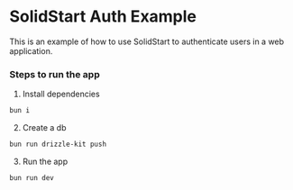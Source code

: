 # SolidStart Auth Example

This is an example of how to use SolidStart to authenticate users in a web application.

### Steps to run the app

1. Install dependencies
```bash
bun i
```

2. Create a db
```bash
bun run drizzle-kit push
```

3. Run the app
```bash
bun run dev
```
